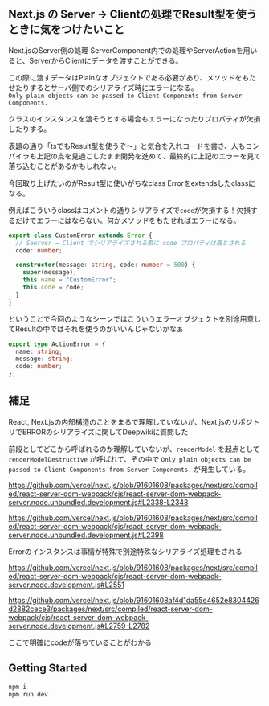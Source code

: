 ## Next.js の Server -> Clientの処理でResult型を使うときに気をつけたいこと

Next.jsのServer側の処理 ServerComponent内での処理やServerActionを用いると、ServerからClientにデータを渡すことができる。

この際に渡すデータはPlainなオブジェクトである必要があり、メソッドをもたせたりするとサーバ側でのシリアライズ時にエラーになる。  
`Only plain objects can be passed to Client Components from Server Components.`

クラスのインスタンスを渡そうとする場合もエラーになったりプロパティが欠損したりする。

表題の通り「tsでもResult型を使うぞ〜」と気合を入れコードを書き、人もコンパイラも上記の点を見過ごしたまま開発を進めて、最終的に上記のエラーを見て落ち込むことがあるかもしれない。

今回取り上げたいのがResult型に使いがちなclass Errorをextendsしたclassになる。

例えばこういうclassはコメントの通りシリアライズで`code`が欠損する！欠損するだけでエラーにはならない。何かメソッドをもたせればエラーになる。

```ts
export class CustomError extends Error {
  // Seerver → Client でシリアライズされる際に code プロパティは落とされる
  code: number;

  constructor(message: string, code: number = 500) {
    super(message);
    this.name = "CustomError";
    this.code = code;
  }
}
```

ということで今回のようなシーンではこういうエラーオブジェクトを別途用意してResultの中ではそれを使うのがいいんじゃないかなぁ

```ts
export type ActionError = {
  name: string;
  message: string;
  code: number;
};
```

## 補足

React, Next.jsの内部構造のことをまるで理解していないが、Next.jsのリポジトリでERRORのシリアライズに関してDeepwikiに質問した

前段としてどこから呼ばれるのか理解していないが、`renderModel` を起点として `renderModelDestructive` が呼ばれて、その中で `Only plain objects can be passed to Client Components from Server Components.` が発生している。

https://github.com/vercel/next.js/blob/91601608/packages/next/src/compiled/react-server-dom-webpack/cjs/react-server-dom-webpack-server.node.unbundled.development.js#L2338-L2343

https://github.com/vercel/next.js/blob/91601608/packages/next/src/compiled/react-server-dom-webpack/cjs/react-server-dom-webpack-server.node.unbundled.development.js#L2398

Errorのインスタンスは事情が特殊で別途特殊なシリアライズ処理をされる

https://github.com/vercel/next.js/blob/91601608/packages/next/src/compiled/react-server-dom-webpack/cjs/react-server-dom-webpack-server.node.development.js#L2551

https://github.com/vercel/next.js/blob/91601608af4d1da55e4652e8304426d2882cece3/packages/next/src/compiled/react-server-dom-webpack/cjs/react-server-dom-webpack-server.node.development.js#L2759-L2782

ここで明確にcodeが落ちていることがわかる

## Getting Started

```bash
npm i
npm run dev
```
